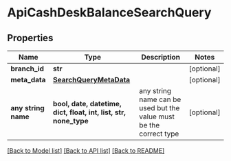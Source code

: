 # ApiCashDeskBalanceSearchQuery


## Properties
Name | Type | Description | Notes
------------ | ------------- | ------------- | -------------
**branch_id** | **str** |  | [optional] 
**meta_data** | [**SearchQueryMetaData**](SearchQueryMetaData.md) |  | [optional] 
**any string name** | **bool, date, datetime, dict, float, int, list, str, none_type** | any string name can be used but the value must be the correct type | [optional]

[[Back to Model list]](../README.md#documentation-for-models) [[Back to API list]](../README.md#documentation-for-api-endpoints) [[Back to README]](../README.md)


